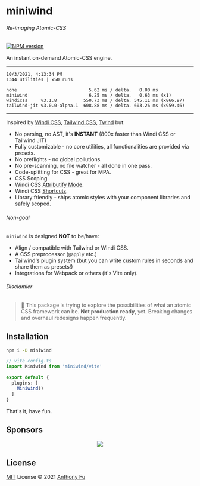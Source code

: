 # miniwind

###### *Re-imaging Atomic-CSS*

[![NPM version](https://img.shields.io/npm/v/miniwind?color=a1b858&label=)](https://www.npmjs.com/package/miniwind)


An instant on-demand Atomic-CSS engine.

---

```
10/3/2021, 4:13:34 PM
1344 utilities | x50 runs

none                           5.62 ms / delta.   0.00 ms 
miniwind                       6.25 ms / delta.   0.63 ms (x1)
windicss     v3.1.8          550.73 ms / delta. 545.11 ms (x866.97)
tailwind-jit v3.0.0-alpha.1  608.88 ms / delta. 603.26 ms (x959.46)
```

---

Inspired by [Windi CSS](http://windicss.org/), [Tailwind CSS](https://tailwindcss.com/), [Twind](https://github.com/tw-in-js/twind) but:

- No parsing, no AST, it's **INSTANT** (800x faster than Windi CSS or Tailwind JIT)
- Fully customizable - no core utilities, all functionalities are provided via presets.
- No preflights - no global pollutions.
- No pre-scanning, no file watcher - all done in one pass.
- Code-splitting for CSS - great for MPA.
- CSS Scoping.
- Windi CSS [Attributify Mode](https://windicss.org/posts/v30.html#attributify-mode).
- Windi CSS [Shortcuts](https://windicss.org/features/shortcuts.html).
- Library friendly - ships atomic styles with your component libraries and safely scoped.

###### Non-goal

`miniwind` is designed **NOT** to be/have:

- Align / compatible with Tailwind or Windi CSS.
- A CSS preprocessor (`@apply` etc.)
- Tailwind's plugin system (but you can write custom rules in seconds and share them as presets!)
- Integrations for Webpack or others (it's Vite only).

###### Disclamier

> 🧪 This package is trying to explore the possibilities of what an atomic CSS framework can be. **Not production ready**, yet. Breaking changes and overhaul redesigns happen frequently.

## Installation

```bash
npm i -D miniwind
```

```ts
// vite.config.ts
import Miniwind from 'miniwind/vite'

export default {
  plugins: [
    Miniwind()
  ]
}
```

That's it, have fun.

## Sponsors

<p align="center">
  <a href="https://cdn.jsdelivr.net/gh/antfu/static/sponsors.svg">
    <img src='https://cdn.jsdelivr.net/gh/antfu/static/sponsors.svg'/>
  </a>
</p>

## License

[MIT](./LICENSE) License © 2021 [Anthony Fu](https://github.com/antfu)
